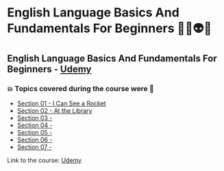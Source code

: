 # English Language Basics And Fundamentals For Beginners 👨‍💻👽🤯
## English Language Basics And Fundamentals For Beginners - [Udemy](https://www.udemy.com/course/english-language-basics-for-beginners-level-2/)
### 💥 Topics covered during the course were 🚀
- [Section 01 - I Can See a Rocket](https://github.com/romulovieira777/English_language_basics_and_fundamentals_for_beginners/tree/main/Section_01_I_Can_See_A_Rocket)
- [Section 02 - At the Library](https://github.com/romulovieira777/English_language_basics_and_fundamentals_for_beginners/tree/main/Section_02_At_The_Library)
- [Section 03 - ]()
- [Section 04 - ]()
- [Section 05 - ]()
- [Section 06 - ]()
- [Section 07 - ]()

Link to the course: [Udemy](https://www.udemy.com/course/english-language-basics-for-beginners-level-2/)
